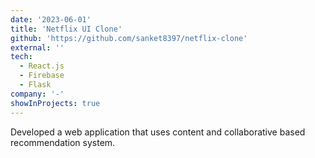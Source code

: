 ```yaml
---
date: '2023-06-01'
title: 'Netflix UI Clone'
github: 'https://github.com/sanket8397/netflix-clone'
external: ''
tech:
  - React.js
  - Firebase
  - Flask
company: '-'
showInProjects: true
---
```


Developed a web application that uses content and collaborative based recommendation system. 
